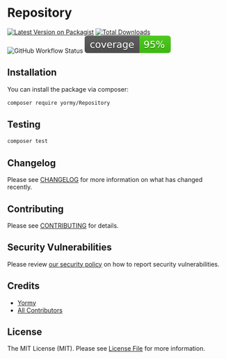 # Repository

[![Latest Version on Packagist](https://img.shields.io/packagist/v/yormy/Repository.svg?style=flat-square)](https://packagist.org/packages/yormy/Repository)
[![Total Downloads](https://img.shields.io/packagist/dt/yormy/Repository.svg?style=flat-square)](https://packagist.org/packages/yormy/Repository)
![GitHub Workflow Status](https://img.shields.io/github/workflow/status/facade/ignition/run-php-tests?label=Tests)
![Alt text](./coverage.svg)


## Installation


You can install the package via composer:

```bash
composer require yormy/Repository
```

## Testing

``` bash
composer test
```

## Changelog

Please see [CHANGELOG](CHANGELOG.md) for more information on what has changed recently.

## Contributing

Please see [CONTRIBUTING](.github/CONTRIBUTING.md) for details.

## Security Vulnerabilities

Please review [our security policy](../../security/policy) on how to report security vulnerabilities.

## Credits

- [Yormy](https://gitlab.com/yormy)
- [All Contributors](../../contributors)

## License

The MIT License (MIT). Please see [License File](LICENSE.md) for more information.
